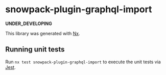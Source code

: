 # snowpack-plugin-graphql-import

**UNDER_DEVELOPING**

This library was generated with [Nx](https://nx.dev).

## Running unit tests

Run `nx test snowpack-plugin-graphql-import` to execute the unit tests via [Jest](https://jestjs.io).
